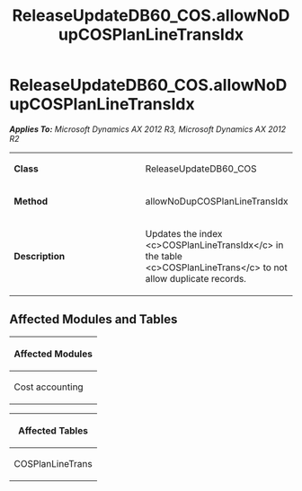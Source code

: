 ﻿---
title: ReleaseUpdateDB60_COS.allowNoDupCOSPlanLineTransIdx
TOCTitle: ReleaseUpdateDB60_COS.allowNoDupCOSPlanLineTransIdx
ms:assetid: f2061fc1-e217-82e8-6c9b-2d093f797500
ms:mtpsurl: https://msdn.microsoft.com/en-us/library/JJ737440(v=AX.60)
ms:contentKeyID: 49712135
ms.date: 05/18/2015
mtps_version: v=AX.60
---

# ReleaseUpdateDB60\_COS.allowNoDupCOSPlanLineTransIdx 


_**Applies To:** Microsoft Dynamics AX 2012 R3, Microsoft Dynamics AX 2012 R2_

<table>
<colgroup>
<col style="width: 50%" />
<col style="width: 50%" />
</colgroup>
<tbody>
<tr class="odd">
<td><p><strong>Class</strong></p></td>
<td><p>ReleaseUpdateDB60_COS</p></td>
</tr>
<tr class="even">
<td><p><strong>Method</strong></p></td>
<td><p>allowNoDupCOSPlanLineTransIdx</p></td>
</tr>
<tr class="odd">
<td><p><strong>Description</strong></p></td>
<td><p>Updates the index &lt;c&gt;COSPlanLineTransIdx&lt;/c&gt; in the table &lt;c&gt;COSPlanLineTrans&lt;/c&gt; to not allow duplicate records.</p></td>
</tr>
</tbody>
</table>


## Affected Modules and Tables

<table>
<colgroup>
<col style="width: 100%" />
</colgroup>
<thead>
<tr class="header">
<th><p>Affected Modules</p></th>
</tr>
</thead>
<tbody>
<tr class="odd">
<td><p>Cost accounting</p></td>
</tr>
</tbody>
</table>


<table>
<colgroup>
<col style="width: 100%" />
</colgroup>
<thead>
<tr class="header">
<th><p>Affected Tables</p></th>
</tr>
</thead>
<tbody>
<tr class="odd">
<td><p>COSPlanLineTrans</p></td>
</tr>
</tbody>
</table>

  


